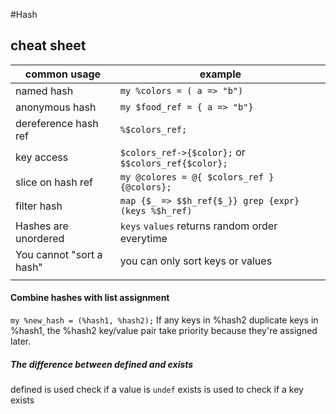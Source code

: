 #Hash
## cheat sheet

| common usage  | example|
| ------------- | ------------- |
|named hash| `my %colors = ( a => "b")`  |
|anonymous hash| `my $food_ref = { a => "b"}`|
|dereference hash ref | `%$colors_ref;`|
|key access| `$colors_ref->{$color};` or <br> `$$colors_ref{$color};`|
|slice on hash ref| `my @colores = @{ $colors_ref }{@colors};` |
|filter hash|`map {$_ => $$h_ref{$_}} grep {expr} (keys %$h_ref)`|
|Hashes are unordered|`keys` `values` returns random order everytime|
|You cannot "sort a hash"|you can only sort keys or values|
|||

#### Combine hashes with list assignment
`my %new_hash = (%hash1, %hash2);` 
If any keys in %hash2 duplicate keys in %hash1, the %hash2 key/value pair take priority because they're assigned later.
##### The difference between defined and exists
defined is used check if a value is `undef`
exists is used to check if a key exists
